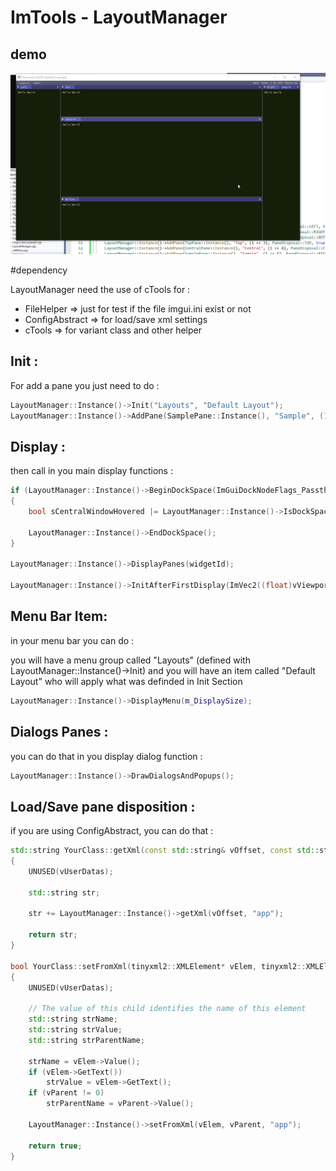 # ImTools - LayoutManager

## demo

![DEMO](https://github.com/aiekick/ImTools/blob/main/gifs/LayoutManager.gif)

#dependency

LayoutManager need the use of cTools for :
- FileHelper => just for test if the file imgui.ini exist or not
- ConfigAbstract => for load/save xml settings
- cTools => for variant class and other helper

## Init : 

For add a pane you just need to do :

```cpp
LayoutManager::Instance()->Init("Layouts", "Default Layout");
LayoutManager::Instance()->AddPane(SamplePane::Instance(), "Sample", (1 << 0), PaneDisposal::LEFT, true, true);
```

## Display :

then call in you main display functions :

```cpp
if (LayoutManager::Instance()->BeginDockSpace(ImGuiDockNodeFlags_PassthruCentralNode))
{
	bool sCentralWindowHovered |= LayoutManager::Instance()->IsDockSpaceHoleHovered();

	LayoutManager::Instance()->EndDockSpace();
}

LayoutManager::Instance()->DisplayPanes(widgetId);

LayoutManager::Instance()->InitAfterFirstDisplay(ImVec2((float)vViewport.z, (float)vViewport.w)); // will apply default layout if needed
```

## Menu Bar Item:

in your menu bar you can do :

you will have a menu group called "Layouts" (defined with LayoutManager::Instance()->Init)
and you will have an item called "Default Layout" who will apply what was definded in Init Section

```cpp
LayoutManager::Instance()->DisplayMenu(m_DisplaySize);
```

## Dialogs Panes :

you can do that in you display dialog function :

```cpp
LayoutManager::Instance()->DrawDialogsAndPopups();
```

## Load/Save pane disposition :

if you are using ConfigAbstract, you can do that :

```cpp
std::string YourClass::getXml(const std::string& vOffset, const std::string& vUserDatas)
{
	UNUSED(vUserDatas);

	std::string str;

	str += LayoutManager::Instance()->getXml(vOffset, "app");
	
	return str;
}

bool YourClass::setFromXml(tinyxml2::XMLElement* vElem, tinyxml2::XMLElement* vParent, const std::string& vUserDatas)
{
	UNUSED(vUserDatas);

	// The value of this child identifies the name of this element
	std::string strName;
	std::string strValue;
	std::string strParentName;

	strName = vElem->Value();
	if (vElem->GetText())
		strValue = vElem->GetText();
	if (vParent != 0)
		strParentName = vParent->Value();

	LayoutManager::Instance()->setFromXml(vElem, vParent, "app");
	
	return true;
}
```
